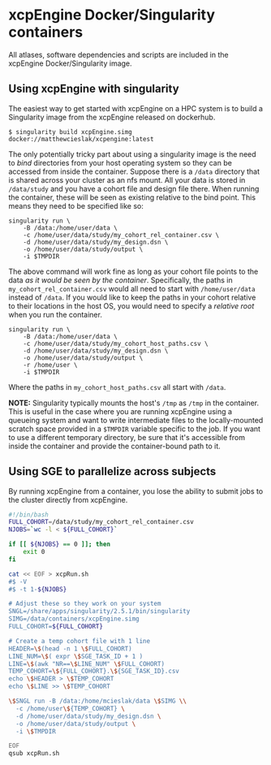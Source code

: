 # xcpEngine Docker/Singularity containers

All atlases, software dependencies and scripts are included in the
xcpEngine Docker/Singularity image.

## Using xcpEngine with singularity

The easiest way to get started with xcpEngine on a HPC system is
to build a Singularity image from the xcpEngine released on
dockerhub.

```console
$ singularity build xcpEngine.simg docker://matthewcieslak/xcpengine:latest
```

The only potentially tricky part about using a singularity image
is the need to _bind_ directories from your host operating system
so they can be accessed from inside the container. Suppose there
is a ``/data`` directory that is shared across your cluster as
an nfs mount. All your data is stored in ``/data/study`` and
you have a cohort file and design file there. When running the
container, these will be seen as existing relative to the
bind point. This means they need to be specified like so:

```console
singularity run \
    -B /data:/home/user/data \
    -c /home/user/data/study/my_cohort_rel_container.csv \
    -d /home/user/data/study/my_design.dsn \
    -o /home/user/data/study/output \
    -i $TMPDIR
```

The above command will work fine as long as your cohort file
points to the data *as it would be seen by the container*.
Specifically, the paths in ``my_cohort_rel_container.csv``
would all need to start with ``/home/user/data`` instead of ``/data``. If you would like to
keep the paths in your cohort relative to their locations in
the host OS, you would need to specify a *relative root* when
you run the container.

```console
singularity run \
    -B /data:/home/user/data \
    -c /home/user/data/study/my_cohort_host_paths.csv \
    -d /home/user/data/study/my_design.dsn \
    -o /home/user/data/study/output \
    -r /home/user \
    -i $TMPDIR
```
Where the paths in ``my_cohort_host_paths.csv`` all start with
``/data``.

**NOTE:** Singularity typically mounts the host's ``/tmp`` as
``/tmp`` in the container. This is useful in the case where you
are running xcpEngine using a queueing system and want to write
intermediate files to the locally-mounted scratch space provided
in a ``$TMPDIR`` variable specific to the job. If you want to use
a different temporary directory, be sure that it's accessible from
inside the container and provide the container-bound path to it.

## Using SGE to parallelize across subjects

By running xcpEngine from a container, you lose the ability to submit jobs
to the cluster directly from xcpEngine.

```bash
#!/bin/bash
FULL_COHORT=/data/study/my_cohort_rel_container.csv
NJOBS=`wc -l < ${FULL_COHORT}`

if [[ ${NJOBS} == 0 ]]; then
    exit 0
fi

cat << EOF > xcpRun.sh
#$ -V
#$ -t 1-${NJOBS}

# Adjust these so they work on your system
SNGL=/share/apps/singularity/2.5.1/bin/singularity
SIMG=/data/containers/xcpEngine.simg
FULL_COHORT=${FULL_COHORT}

# Create a temp cohort file with 1 line
HEADER=\$(head -n 1 \$FULL_COHORT)
LINE_NUM=\$( expr \$SGE_TASK_ID + 1 )
LINE=\$(awk "NR==\$LINE_NUM" \$FULL_COHORT)
TEMP_COHORT=\${FULL_COHORT}.\${SGE_TASK_ID}.csv
echo \$HEADER > \$TEMP_COHORT
echo \$LINE >> \$TEMP_COHORT

\$SNGL run -B /data:/home/mcieslak/data \$SIMG \\
  -c /home/user\${TEMP_COHORT} \
  -d /home/user/data/study/my_design.dsn \
  -o /home/user/data/study/output \
  -i \$TMPDIR

EOF
qsub xcpRun.sh
```
